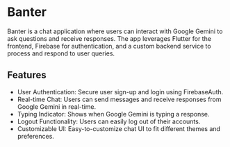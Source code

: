 # Banter

Banter is a chat application where users can interact with Google Gemini to ask questions and receive responses. The app leverages Flutter for the frontend, Firebase for authentication, and a custom backend service to process and respond to user queries.

## Features
- User Authentication: Secure user sign-up and login using FirebaseAuth.
- Real-time Chat: Users can send messages and receive responses from Google Gemini in real-time.
- Typing Indicator: Shows when Google Gemini is typing a response.
- Logout Functionality: Users can easily log out of their accounts.
- Customizable UI: Easy-to-customize chat UI to fit different themes and preferences.
